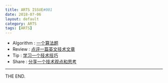 ```yaml
---
title: ARTS ISSUE#001
date: 2018-07-06
layout: default
category: ARTS
tags: [ARTS]
---
```


- Algorithm : [一个算法题](一个算法题)
- Review : [点评一篇英文技术文章](点评一篇英文技术文章)
- Tip : [学习一个技术技巧](学习一个技术技巧)
- Share : [分享一个技术观点和思考](分享一个技术观点和思考)

- - -
THE END.
